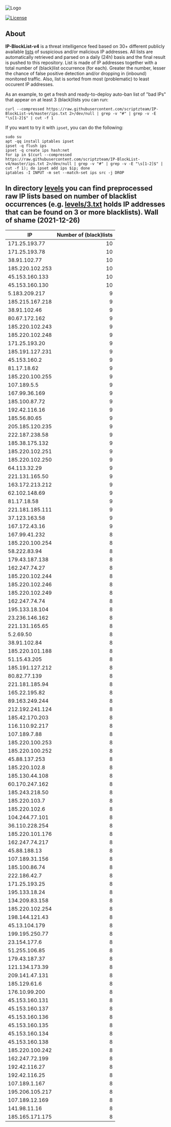 ![Logo](https://i.imgur.com/PyKLAe7.png)

[![License](https://img.shields.io/badge/license-The_Unlicense-red.svg)](https://unlicense.org/)

About
----

**IP-BlockList-v4** is a threat intelligence feed based on 30+ different publicly available [lists](https://github.com/stamparm/maltrail) of suspicious and/or malicious IP addresses. All lists are automatically retrieved and parsed on a daily (24h) basis and the final result is pushed to this repository. List is made of IP addresses together with a total number of (black)list occurrence (for each). Greater the number, lesser the chance of false positive detection and/or dropping in (inbound) monitored traffic. Also, list is sorted from most (problematic) to least occurent IP addresses.

As an example, to get a fresh and ready-to-deploy auto-ban list of "bad IPs" that appear on at least 3 (black)lists you can run:

```
curl --compressed https://raw.githubusercontent.com/scriptzteam/IP-BlockList-v4/master/ips.txt 2>/dev/null | grep -v "#" | grep -v -E "\s[1-2]$" | cut -f 1
```

If you want to try it with `ipset`, you can do the following:

```
sudo su
apt -qq install iptables ipset
ipset -q flush ips
ipset -q create ips hash:net
for ip in $(curl --compressed https://raw.githubusercontent.com/scriptzteam/IP-BlockList-v4/master/ips.txt 2>/dev/null | grep -v "#" | grep -v -E "\s[1-2]$" | cut -f 1); do ipset add ips $ip; done
iptables -I INPUT -m set --match-set ips src -j DROP
```

In directory [levels](levels) you can find preprocessed raw IP lists based on number of blacklist occurrences (e.g. [levels/3.txt](levels/3.txt) holds IP addresses that can be found on 3 or more blacklists).
Wall of shame (2021-12-26)
----

|IP|Number of (black)lists|
|---|--:|
171.25.193.77|10
171.25.193.78|10
38.91.102.77|10
185.220.102.253|10
45.153.160.133|10
45.153.160.130|10
5.183.209.217|9
185.215.167.218|9
38.91.102.46|9
80.67.172.162|9
185.220.102.243|9
185.220.102.248|9
171.25.193.20|9
185.191.127.231|9
45.153.160.2|9
81.17.18.62|9
185.220.100.255|9
107.189.5.5|9
167.99.36.169|9
185.100.87.72|9
192.42.116.16|9
185.56.80.65|9
205.185.120.235|9
222.187.238.58|9
185.38.175.132|9
185.220.102.251|9
185.220.102.250|9
64.113.32.29|9
221.131.165.50|9
163.172.213.212|9
62.102.148.69|9
81.17.18.58|9
221.181.185.111|9
37.123.163.58|9
167.172.43.16|9
167.99.41.232|8
185.220.100.254|8
58.222.83.94|8
179.43.187.138|8
162.247.74.27|8
185.220.102.244|8
185.220.102.246|8
185.220.102.249|8
162.247.74.74|8
195.133.18.104|8
23.236.146.162|8
221.131.165.65|8
5.2.69.50|8
38.91.102.84|8
185.220.101.188|8
51.15.43.205|8
185.191.127.212|8
80.82.77.139|8
221.181.185.94|8
165.22.195.82|8
89.163.249.244|8
212.192.241.124|8
185.42.170.203|8
116.110.92.217|8
107.189.7.88|8
185.220.100.253|8
185.220.100.252|8
45.88.137.253|8
185.220.102.8|8
185.130.44.108|8
60.170.247.162|8
185.243.218.50|8
185.220.103.7|8
185.220.102.6|8
104.244.77.101|8
36.110.228.254|8
185.220.101.176|8
162.247.74.217|8
45.88.188.13|8
107.189.31.156|8
185.100.86.74|8
222.186.42.7|8
171.25.193.25|8
195.133.18.24|8
134.209.83.158|8
185.220.102.254|8
198.144.121.43|8
45.13.104.179|8
199.195.250.77|8
23.154.177.6|8
51.255.106.85|8
179.43.187.37|8
121.134.173.39|8
209.141.47.131|8
185.129.61.6|8
176.10.99.200|8
45.153.160.131|8
45.153.160.137|8
45.153.160.136|8
45.153.160.135|8
45.153.160.134|8
45.153.160.138|8
185.220.100.242|8
162.247.72.199|8
192.42.116.27|8
192.42.116.25|8
107.189.1.167|8
195.206.105.217|8
107.189.12.169|8
141.98.11.16|8
185.165.171.175|8
